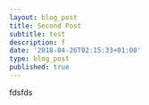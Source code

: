 ```yaml
---
layout: blog_post
title: Second Post
subtitle: test
description: f
date: '2018-04-26T02:15:33+01:00'
type: blog_post
published: true
---
```

fdsfds
